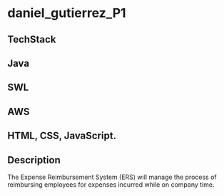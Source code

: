 # daniel_gutierrez_P1

## TechStack 
## Java
## SWL
## AWS
## HTML, CSS, JavaScript.

## Description

The Expense Reimbursement System (ERS) will manage the process of reimbursing employees for expenses incurred while on company time.
